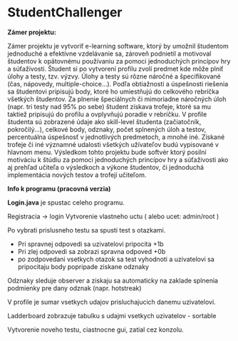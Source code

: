 # StudentChallenger

<b>Zámer projektu:</b>

Zámer projektu je vytvoriť e-learning software, ktorý by umožnil študentom jednoduché a efektívne vzdelávanie sa, zároveň podnietil a motivoval študentov k opätovnému používaniu za pomoci jednoduchých princípov hry a súťaživosti.
Študent si po vytvorení profilu zvolí predmet kde môže plniť úlohy a testy, tzv. výzvy. Úlohy a testy sú rôzne náročné a špecifikované (čas, nápovedy, multiple-choice...). Podľa obtiažnosti a úspešnosti riešenia sa študentovi pripisujú body, ktoré ho umiestňujú do celkového rebríčka všetkých študentov. Za plnenie špeciálnych či mimoriadne náročných úloh (napr. tri testy nad 95% po sebe) študent získava trofeje, ktoré sa mu taktiež pripisujú do profilu a ovplyvňujú poradie v rebríčku. V profile študenta sú zobrazené údaje ako skill-level študenta (začiatočník, pokročilý...), celkové body, odznaky, počet splnených úloh a testov, percentuálna úspešnosť v jednotlivých predmetoch, a mnohé iné. Získané trofeje či iné významné udalosti všetkých užívateľov budú vypisované v hlavnom menu.
Výsledkom tohto projektu bude softvér ktorý posilní motiváciu k štúdiu za pomoci jednoduchých princípov hry a súťaživosti ako aj prehľad učiteľa o výsledkoch a výkone študentov, či jednoduchá implementácia nových testov a trofejí učiteľom.


<b>Info k programu (pracovná verzia)</b>

<b>Login.java</b> je spustac celeho programu.

Registracia -> login 
Vytvorenie vlastneho uctu
( alebo ucet: admin/root )

Po vybrati prislusneho testu sa spusti test s otazkami.
- Pri spravnej odpovedi sa uzivatelovi pripocita +1b
- Pri zlej odpovedi sa zobrazi spravna odpoved +0b
- po zodpovedani vsetkych otazok sa test vyhodnoti a uzivatelovi sa pripocitaju body popripade ziskane odznaky

Odznaky sleduje observer a ziskaju sa automaticky na zaklade splnenia podmienky pre dany odznak (napr. hotstreak)

V profile je sumar vsetkych udajov prisluchajucich danemu uzivatelovi.

Ladderboard zobrazuje tabulku s udajmi vsetkych uzivatelov - sortable

Vytvorenie noveho testu, ciastnocne gui, zatial cez konzolu.

